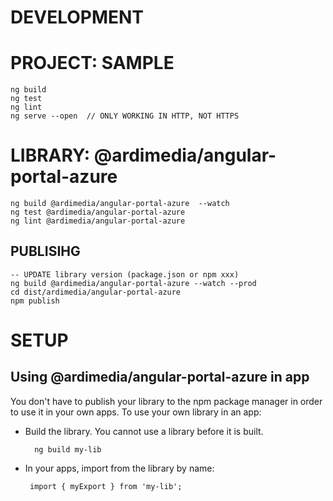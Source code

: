 # DEVELOPMENT

# PROJECT: SAMPLE

    ng build
    ng test
    ng lint
    ng serve --open  // ONLY WORKING IN HTTP, NOT HTTPS

# LIBRARY: @ardimedia/angular-portal-azure

    ng build @ardimedia/angular-portal-azure  --watch
    ng test @ardimedia/angular-portal-azure
    ng lint @ardimedia/angular-portal-azure

## PUBLISIHG

    -- UPDATE library version (package.json or npm xxx)
    ng build @ardimedia/angular-portal-azure --watch --prod
    cd dist/ardimedia/angular-portal-azure
    npm publish

# SETUP

## Using @ardimedia/angular-portal-azure in app

You don't have to publish your library to the npm package manager in order to use it in your own apps.
To use your own library in an app:

- Build the library. You cannot use a library before it is built.

        ng build my-lib

- In your apps, import from the library by name:

       import { myExport } from 'my-lib';

